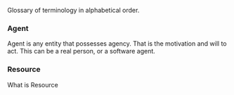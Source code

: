 Glossary of terminology in alphabetical order.

### Agent

Agent is any entity that possesses agency. That is the motivation and will to act. This can be a real person, or a software agent.

### Resource

What is Resource